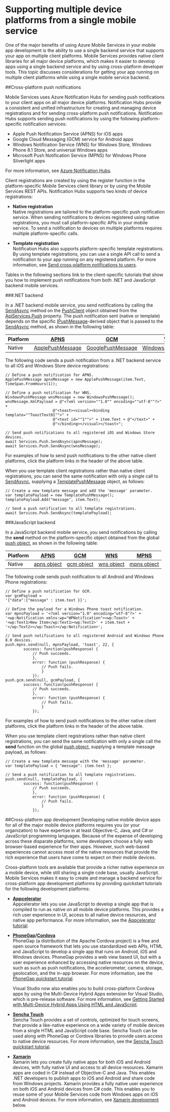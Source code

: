 <properties
	pageTitle="How to use multiple clients with a single mobile service backend | Azure Mobile Services"
	description="Learn how to use a single mobile service back-end from multiple client apps that target different mobile platforms."
	services="mobile-services"
	documentationCenter=""
	authors="ggailey777"
	manager="dwrede"
	editor="mollybos"/>
<tags
	ms.service="mobile-services"
	ms.date="09/16/2015"
	wacn.date=""/>

# Supporting multiple device platforms from a single mobile service

One of the major benefits of using Azure Mobile Services in your mobile app development is the ability to use a single backend service that supports your app on multiple client platforms. Mobile Services provides native client libraries for all major device platforms, which makes it easier to develop apps using a single backend service and by using cross-platform developer tools. This topic discusses considerations for getting your app running on multiple client platforms while using a single mobile service backend.

##<a id="push"></a>Cross-platform push notifications

Mobile Services uses Azure Notification Hubs for sending push notifications to your client apps on all major device platforms. Notification Hubs provide a consistent and unified infrastructure for creating and managing device registrations and for sending cross-platform push notifications. Notification Hubs supports sending push notifications by using the following platform-specific notification services:

+ Apple Push Notification Service (APNS) for iOS apps
+ Google Cloud Messaging (GCM) service for Android apps
+ Windows Notification Service (WNS) for Windows Store, Windows Phone 8.1 Store, and universal Windows apps
+ Microsoft Push Notification Service (MPNS) for Windows Phone Silverlight apps

For more information, see [Azure Notification Hubs].

Client registrations are created by using the register function in the platform-specific Mobile Services client library or by using the Mobile Services REST APIs. Notification Hubs supports two kinds of device registrations:

+ **Native registration**<br/>Native registrations are tailored to the platform-specific push notification service. When sending notifications to devices registered using native registrations, you must call platform-specific APIs in your mobile service. To send a notification to devices on multiple platforms requires multiple platform-specific calls.

+ **Template registration**<br/>Notification Hubs also supports platform-specific template registrations. By using template registrations, you can use a single API call to send a notification to your app running on any registered platform. For more information, see [Send cross-platform notifications to users].

Tables in the following sections link to the client-specific tutorials that show you how to implement push notifications from both .NET and JavaScript backend mobile services.  

###.NET backend

In a .NET backend mobile service, you send notifications by calling the [SendAsync] method on the [PushClient](http://msdn.microsoft.com/zh-cn/library/azure/microsoft.windowsazure.mobile.service.notifications.pushclient.aspx) object obtained from the [ApiServices.Push](http://msdn.microsoft.com/zh-cn/library/azure/microsoft.windowsazure.mobile.service.apiservices.push.aspx) property. The push notification sent (native or template) depends on the specific [IPushMessage](http://msdn.microsoft.com/zh-cn/library/azure/microsoft.windowsazure.mobile.service.notifications.ipushmessage.aspx)-derived object that is passed to the [SendAsync] method, as shown in the following table:

|Platform |[APNS](/documentation/articles/mobile-services-dotnet-backend-ios-get-started-push)|[GCM](/documentation/articles/mobile-services-dotnet-backend-android-get-started-push) |[WNS](/documentation/articles/mobile-services-dotnet-backend-windows-store-dotnet-get-started-push) | MPNS
|-----|-----|----|----|-----|
|Native|[ApplePushMessage](http://msdn.microsoft.com/zh-cn/library/azure/microsoft.windowsazure.mobile.service.applepushmessage.aspx)   |[GooglePushMessage](http://msdn.microsoft.com/zh-cn/library/azure/microsoft.windowsazure.mobile.service.googlepushmessage.aspx)     |[WindowsPushMessage](http://msdn.microsoft.com/zh-cn/library/azure/microsoft.windowsazure.mobile.service.windowspushmessage.aspx) | [MpnsPushMessage](http://msdn.microsoft.com/zh-cn/library/azure/microsoft.windowsazure.mobile.service.mpnspushmessage.aspx) |

The following code sends a push notification from a .NET backend service to all iOS and Windows Store device registrations:

	// Define a push notification for APNS.
	ApplePushMessage apnsMessage = new ApplePushMessage(item.Text, TimeSpan.FromHours(1));

	// Define a push notification for WNS.
	WindowsPushMessage wnsMessage = new WindowsPushMessage();
    wnsMessage.XmlPayload = @"<?xml version=""1.0"" encoding=""utf-8""?>" +
                         @"<toast><visual><binding template=""ToastText01"">" +
                         @"<text id=""1"">" + item.Text + @"</text>" +
                         @"</binding></visual></toast>";

	// Send push notifications to all registered iOS and Windows Store devices.
    await Services.Push.SendAsync(apnsMessage);
	await Services.Push.SendAsync(wnsMessage);

For examples of how to send push notifications to the other native client platforms, click the platform links in the header of the above table.

When you use template client registrations rather than native client registrations, you can send the same notification with only a single call to [SendAsync], supplying a [TemplatePushMessage] object, as follows:

	// Create a new template message and add the 'message' parameter.
	var templatePayload = new TemplatePushMessage();
    templatePayload.Add("message", item.Text);

	// Send a push notification to all template registrations.
    await Services.Push.SendAsync(templatePayload);

###JavaScript backend

In a JavaScript backend mobile service, you send notifications by calling the **send** method on the platform-specific object obtained from the global [push object], as shown in the following table:

|Platform |[APNS](/documentation/articles/mobile-services-javascript-backend-ios-get-started-push)|[GCM](/documentation/articles/mobile-services-javascript-backend-android-get-started-push) |[WNS](/documentation/articles/mobile-services-javascript-backend-windows-store-dotnet-get-started-push) |[MPNS](/documentation/articles/mobile-services-javascript-backend-windows-phone-get-started-push)|
|-----|-----|----|----|-----|
|Native|[apns object](http://msdn.microsoft.com/zh-cn/library/azure/jj839711.aspx)   |[gcm object](http://msdn.microsoft.com/zh-cn/library/azure/dn126137.aspx)     |[wns object](http://msdn.microsoft.com/zh-cn/library/azure/jj860484.aspx) | [mpns object](http://msdn.microsoft.com/zh-cn/library/azure/jj871025.aspx) |

The following code sends push notification to all Android and Windows Phone registrations:

	// Define a push notification for GCM.
	var gcmPayload =
    '{"data":{"message" : item.text }}';

	// Define the payload for a Windows Phone toast notification.
	var mpnsPayload = '<?xml version="1.0" encoding="utf-8"?>' +
    '<wp:Notification xmlns:wp="WPNotification"><wp:Toast>' +
    '<wp:Text1>New Item</wp:Text1><wp:Text2>' + item.text +
    '</wp:Text2></wp:Toast></wp:Notification>';

	// Send push notifications to all registered Android and Windows Phone 8.0 devices.
	push.mpns.send(null, mpnsPayload, 'toast', 22, {
            success: function(pushResponse) {
                // Push succeeds.
                },
                error: function (pushResponse) {
                    // Push fails.
                    }
                });
    push.gcm.send(null, gcmPayload, {
            success: function(pushResponse) {
                // Push succeeds.
                },
                error: function (pushResponse) {
                    // Push fails.
                    }
                });

For examples of how to send push notifications to the other native client platforms, click the platform links in the header of the above table.

When you use template client registrations rather than native client registrations, you can send the same notification with only a single call the **send** function on the global [push object], supplying a template message payload, as follows:

	// Create a new template message with the 'message' parameter.
	var templatePayload = { "message": item.text };

	// Send a push notification to all template registrations.
    push.send(null, templatePayload, {
            success: function(pushResponse) {
                // Push succeeds.
                },
                error: function (pushResponse) {
                    // Push fails.
                    }
                });

##<a id="xplat-app-dev"></a>Cross-platform app development
Developing native mobile device apps for all of the major mobile device platforms requires you (or your organization) to have expertise in at least Objective-C, Java, and C# or JavaScript programming languages. Because of the expense of developing across these disparate platforms, some developers choose a fully web browser-based experience for their apps. However, such web-based experiences cannot access most of the native resources that provide the rich experience that users have come to expect on their mobile devices.  

Cross-platform tools are available that provide a richer native experience on a mobile device, while still sharing a single code base, usually JavaScript. Mobile Services makes it easy to create and manage a backend service for cross-platform app development platforms by providing quickstart tutorials for the following development platforms:

+ [**Appcelerator**](http://www.appcelerator.com/product/)<br/>Appcelerator lets you use JavaScript to develop a single app that is compiled to run  as native on all mobile device platforms. This provides a rich user experience in UI, access to all native device resources, and native app performance. For more information, see the [Appcelerator tutorial][Appcelerator].

+ [**PhoneGap**](https://go.microsoft.com/fwLink/p/?LinkID=390707)**/**[**Cordova**](http://cordova.apache.org/)<br/>PhoneGap (a distribution of the Apache Cordova project) is a free and open source framework that lets you use standardized web APIs, HTML and JavaScript to develop a single app that runs on Android, iOS and Windows devices. PhoneGap provides a web view based UI, but with a user experience enhanced by accessing native resources on the device, such as such as push notifications, the accelerometer, camera, storage, geolocation, and the in-app browser. For more information, see the [PhoneGap quickstart tutorial][PhoneGap].

	Visual Studio now also enables you to build cross-platform Cordova apps by using the Multi-Device Hybrid Apps extension for Visual Studio, which is pre-release software. For more information, see [Getting Started with Multi-Device Hybrid Apps Using HTML and JavaScript](http://msdn.microsoft.com/zh-cn/library/dn771545.aspx).

+ [**Sencha Touch**](http://go.microsoft.com/fwlink/p/?LinkId=509988)<br/>Sencha Touch provides a set of controls, optimized for touch screens, that provide a like-native experience on a wide variety of mobile devices from a single HTML and JavaScript code base. Sencha Touch can be used along with PhoneGap or Cordova libraries to provide users access to native device resources. For more information, see the [Sencha Touch quickstart tutorial][Sencha].

+ [**Xamarin**](http://xamarin.com/download)<br/>Xamarin lets you create fully native apps for both iOS and Android devices, with fully native UI and access to all device resources. Xamarin apps are coded in C# instead of Objective-C and Java. This enables .NET developers to publish apps to iOS and Android and share code from Windows projects. Xamarin provides a fully native user experience on both iOS and Android devices from C# code. This enables you to reuse some of your Mobile Services code from Windows apps on iOS and Android devices. For more information, see [Xamarin development](#xamarin) below.


<!-- URLs -->
[Azure Management portal]: https://manage.windowsazure.cn
[Azure Notification Hubs]: /develop/net/how-to-guides/service-bus-notification-hubs/
[SSO Windows Store]: /documentation/articles/mobile-services-windows-store-dotnet-single-sign-on/
[SSO Windows Phone]: /develop/mobile/tutorials/single-sign-on-wp8/
[Tutorials and resources]: /develop/mobile/resources/
[Get started with Notification Hubs]: /manage/services/notification-hubs/getting-started-windows-dotnet/
[Send cross-platform notifications to users]: /documentation/articles/mobile-services-dotnet-backend-windows-store-dotnet-push-notifications-app-users-xplat-mobile-services/
[Get started with push Windows dotnet]: /documentation/articles/mobile-services-javascript-backend-windows-store-dotnet-get-started-with-push-dotnet-vs2012/
[Get started with push Windows js]: /documentation/articles/mobile-services-javascript-backend-windows-store-dotnet-get-started-with-push-js-vs2012/
[Get started with push Windows Phone]: /documentation/articles/mobile-services-javascript-backend-windows-store-dotnet-get-started-with-push-wp8/
[Get started with push iOS]: /documentation/articles/mobile-services-javascript-backend-windows-store-dotnet-get-started-with-push-ios/
[Get started with push Android]: /documentation/articles/mobile-services-javascript-backend-windows-store-dotnet-get-started-with-push-android/
[Dynamic schema]: http://msdn.microsoft.com/zh-cn/library/azure/jj193175.aspx
[How to use a .NET client with Mobile Services]: /documentation/articles/mobile-services-windows-dotnet-how-to-use-client-library
[push object]: http://msdn.microsoft.com/zh-cn/library/azure/jj554217.aspx
[TemplatePushMessage]:http://msdn.microsoft.com/zh-cn/library/azure/microsoft.windowsazure.mobile.service.templatepushmessage.aspx
[PhoneGap]: /documentation/articles/mobile-services-javascript-backend-phonegap-get-started
[Sencha]: /documentation/articles/partner-sencha-mobile-services-get-started
[Appcelerator]: /documentation/articles/partner-appcelerator-mobile-services-javascript-backend-appcelerator-get-started
[SendAsync]: http://msdn.microsoft.com/zh-cn/library/microsoft.windowsazure.mobile.service.notifications.pushclient.sendasync.aspx
[What's next for Windows Phone 8 developers]: http://msdn.microsoft.com/zh-cn/library/windows/apps/dn655121(v=vs.105).aspx
[Building universal Windows apps for all Windows devices]: http://go.microsoft.com/fwlink/p/?LinkId=509905
[Universal Windows app project for Azure Mobile Services using MVVM]: http://code.msdn.microsoft.com/Universal-Windows-app-for-db3564de
